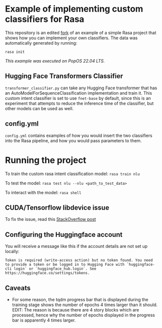 # Example of implementing custom classifiers for Rasa

This repository is an edited [fork](https://github.com/MantisAI/rasa_custom_intent_classification) of an example of a simple Rasa project that shows how you can implement your own classifiers.
The data was automatically generated by running:

```
rasa init
```

_This example was executed on PopOS 22.04 LTS._

## Hugging Face Transformers Classifier
`transformer_classifier.py` can take any Hugging Face transformer that has an AutoModelForSequenceClassification implementation and train it. This custom intent classifier is set to use `fnet-base` by default, since this is an experiment that attempts to reduce the inference time of the classifier, but other models can be used as well.

## config.yml

`config.yml` contains examples of how you would insert the two classifiers into the Rasa pipeline, and how you would pass parameters to them.

# Running the project

To train the custom rasa intent classification model:
```rasa train nlu```

To test the model:
```rasa test nlu --nlu <path_to_test_data>```

To interact with the model:
```rasa shell```

## CUDA/Tensorflow libdevice issue

To fix the issue, read this [StackOverflow post](https://stackoverflow.com/questions/68614547/tensorflow-libdevice-not-found-why-is-it-not-found-in-the-searched-path)

## Configuring the Huggingface account

You will receive a message like this if the account details are not set up locally:

```
Token is required (write-access action) but no token found. You need to provide a token or be logged in to Hugging Face with `huggingface-cli login` or `huggingface_hub.login`. See https://huggingface.co/settings/tokens.
```

## Caveats

- For some reason, the tqdm progress bar that is displayed during the training stage shows the number of epochs 4 times larger than it should.
EDIT: The reason is because there are 4 story blocks which are processed, hence why the number of epochs displayed in the progress bar is apparently 4 times larger.
